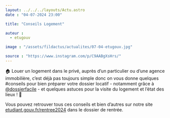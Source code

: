 ```yaml
---
layout: ../../../layouts/Actu.astro
date : "04-07-2024 23:00"

title: "Conseils Logement"

auteur :
  - etugouv

image : "/assets/fildactus/actualites/07-04-etugouv.jpg"

source : "https://www.instagram.com/p/C9AABgXsHrs/"
---
```


🏠 Louer un logement dans le privé, auprès d’un particulier ou d’une agence immobilière, c’est déjà pas toujours simple donc on vous donne quelques #conseils pour bien préparer votre dossier locatif - notamment grâce à [@dossierfacile](https://www.instagram.com/dossierfacile/) - et quelques astuces pour la visite du logement et l’état des lieux ! 💪

Vous pouvez retrouver tous ces conseils et bien d’autres sur notre site [etudiant.gouv.fr/rentree2024](https://www.etudiant.gouv.fr/fr/rentree2024) dans le dossier de rentrée.